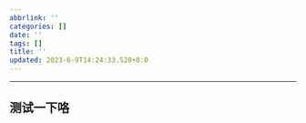 ```yaml
---
abbrlink: ''
categories: []
date: ''
tags: []
title: ''
updated: 2023-6-9T14:24:33.528+8:0
---
```

---
测试一下咯
---
